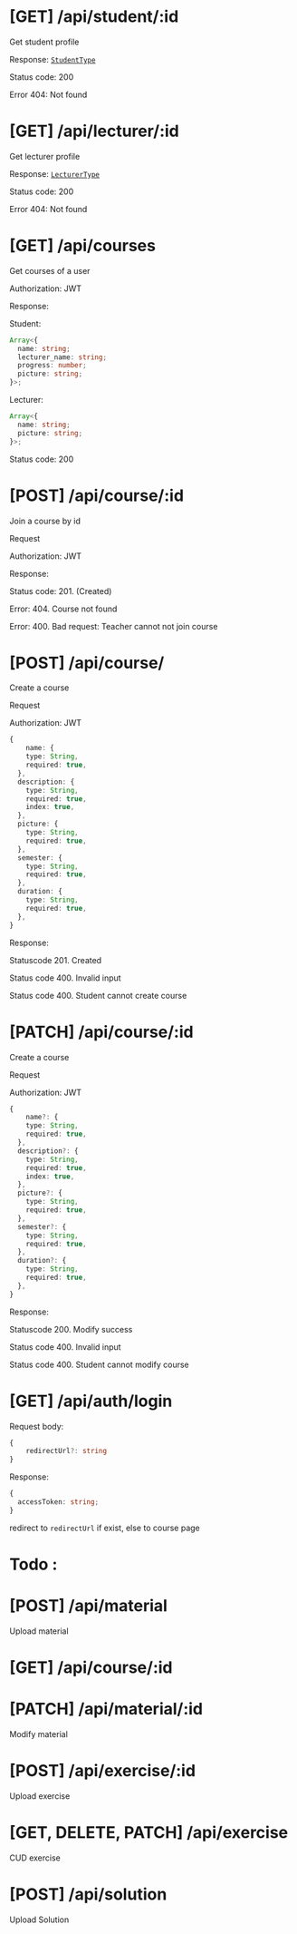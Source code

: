 # [GET] /api/student/:id

Get student profile

Response:
[`StudentType`](../src/api/model/user.ts)

Status code: 200

Error 404: Not found

# [GET] /api/lecturer/:id

Get lecturer profile

Response:
[`LecturerType`](../src/api/model/user.ts)

Status code: 200

Error 404: Not found

# [GET] /api/courses

Get courses of a user

Authorization: JWT

Response:

Student:

```ts
Array<{
  name: string;
  lecturer_name: string;
  progress: number;
  picture: string;
}>;
```

Lecturer:

```ts
Array<{
  name: string;
  picture: string;
}>;
```

Status code: 200

# [POST] /api/course/:id

Join a course by id

Request

Authorization: JWT

Response:

Status code: 201. (Created)

Error: 404. Course not found

Error: 400. Bad request: Teacher cannot not join course

# [POST] /api/course/

Create a course

Request

Authorization: JWT

```ts
{
    name: {
    type: String,
    required: true,
  },
  description: {
    type: String,
    required: true,
    index: true,
  },
  picture: {
    type: String,
    required: true,
  },
  semester: {
    type: String,
    required: true,
  },
  duration: {
    type: String,
    required: true,
  },
}
```

Response:

Statuscode 201. Created

Status code 400. Invalid input

Status code 400. Student cannot create course

# [PATCH] /api/course/:id

Create a course

Request

Authorization: JWT

```ts
{
    name?: {
    type: String,
    required: true,
  },
  description?: {
    type: String,
    required: true,
    index: true,
  },
  picture?: {
    type: String,
    required: true,
  },
  semester?: {
    type: String,
    required: true,
  },
  duration?: {
    type: String,
    required: true,
  },
}
```

Response:

Statuscode 200. Modify success

Status code 400. Invalid input

Status code 400. Student cannot modify course

# [GET] /api/auth/login

Request body:

```ts
{
    redirectUrl?: string
}
```

Response:

```ts
{
  accessToken: string;
}
```

redirect to `redirectUrl` if exist, else to course page

# Todo :

# [POST] /api/material

Upload material

# [GET] /api/course/:id

# [PATCH] /api/material/:id

Modify material

# [POST] /api/exercise/:id

Upload exercise

# [GET, DELETE, PATCH] /api/exercise

CUD exercise

# [POST] /api/solution

Upload Solution

#
